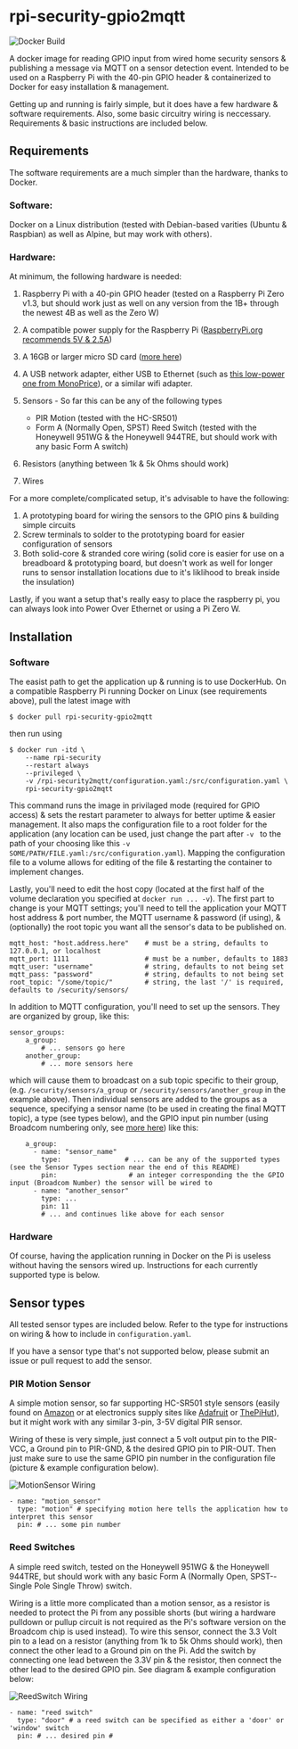 # rpi-security-gpio2mqtt

![Docker Build](https://img.shields.io/docker/cloud/build/andrewchangdewitt/rpi-security-gpio2mqtt.svg)

A docker image for reading GPIO input from wired home security sensors & 
publishing a message via MQTT on a sensor detection event. Intended to be used 
on a Raspberry Pi with the 40-pin GPIO header & containerized to Docker for 
easy installation & management.

Getting up and running is fairly simple, but it does have a few hardware & software 
requirements. Also, some basic circuitry wiring is neccessary. Requirements & 
basic instructions are included below.

## Requirements

The software requirements are a much simpler than the hardware, thanks to Docker.

### Software:

Docker on a Linux distribution (tested with Debian-based varities (Ubuntu & Raspbian) 
as well as Alpine, but may work with others).

### Hardware:

At minimum, the following hardware is needed: 

1. Raspberry Pi with a 40-pin GPIO header (tested on a Raspberry Pi Zero v1.3, but
should work just as well on any version from the 1B+ through the newest 4B as well
as the Zero W)
2. A compatible power supply for the Raspberry Pi ([RaspberryPi.org recommends 5V & 2.5A](https://www.raspberrypi.org/documentation/hardware/raspberrypi/power/README.md))
2. A 16GB or larger micro SD card ([more here](https://www.raspberrypi.org/documentation/installation/sd-cards.md))
3. A USB network adapter, either USB to Ethernet (such as [this low-power one from MonoPrice](https://www.monoprice.com/product?c_id=&cp_id=&cs_id=&p_id=9466&sep=1&format=2)),
or a similar wifi adapter.
2. Sensors - So far this can be any of the following types

    - PIR Motion (tested with the HC-SR501)
    - Form A (Normally Open, SPST) Reed Switch (tested with the Honeywell 951WG & the 
    Honeywell 944TRE, but should work with any basic Form A switch)

3. Resistors (anything between 1k & 5k Ohms should work)
3. Wires

For a more complete/complicated setup, it's advisable to have the following:

1. A prototyping board for wiring the sensors to the GPIO pins & building simple circuits
2. Screw terminals to solder to the prototyping board for easier configuration of sensors
3. Both solid-core & stranded core wiring (solid core is easier for use on a breadboard & 
prototyping board, but doesn't work as well for longer runs to sensor installation 
locations due to it's liklihood to break inside the insulation)

Lastly, if you want a setup that's really easy to place the raspberry pi, you can always look 
into Power Over Ethernet or using a Pi Zero W.

## Installation


### Software

The easist path to get the application up & running is to use DockerHub. On a compatible Raspberry Pi 
running Docker on Linux (see requirements above), pull the latest image with

```
$ docker pull rpi-security-gpio2mqtt
```

then run using

```
$ docker run -itd \
    --name rpi-security
    --restart always
    --privileged \
    -v /rpi-security2mqtt/configuration.yaml:/src/configuration.yaml \
    rpi-security-gpio2mqtt
```

This command runs the image in privilaged mode (required for GPIO access) & sets the restart parameter to 
always for better uptime & easier management. It also maps the configuration file to a root folder for the 
application (any location can be used, just change the part after `-v ` to the path of your choosing like 
this `-v SOME/PATH/FILE.yaml:/src/configuration.yaml`). Mapping the configuration file to a volume allows 
for editing of the file & restarting the container to implement changes.

Lastly, you'll need to edit the host copy (located at the first half of the volume declaration you specified
at `docker run ... -v`). The first part to change is your MQTT settings; you'll need to tell the application 
your MQTT host address & port number, the MQTT username & password (if using), & (optionally) the root topic 
you want all the sensor's data to be published on.

```
mqtt_host: "host.address.here"    # must be a string, defaults to 127.0.0.1, or localhost
mqtt_port: 1111                   # must be a number, defaults to 1883
mqtt_user: "username"             # string, defaults to not being set
mqtt_pass: "password"             # string, defaults to not being set
root_topic: "/some/topic/"        # string, the last '/' is required, defaults to /security/sensors/
```

In addition to MQTT configuration, you'll need to set up the sensors. They are organized by group, like this:

```
sensor_groups:
    a_group:
        # ... sensors go here
    another_group:
        # ... more sensors here
```

which will cause them to broadcast on a sub topic specific to their group, (e.g. `/security/sensors/a_group` 
or `/security/sensors/another_group` in the example above). Then individual sensors are added to the groups 
as a sequence, specifying a sensor name (to be used in creating the final MQTT topic), a type (see types below),
and the GPIO input pin number (using Broadcom numbering only, see 
[more here](https://www.raspberrypi.org/documentation/usage/gpio/)) 
like this:

```
    a_group:
      - name: "sensor_name"
        type:                # ... can be any of the supported types (see the Sensor Types section near the end of this README)
        pin:                  # an integer corresponding the the GPIO input (Broadcom Number) the sensor will be wired to
      - name: "another_sensor"
        type: ...
        pin: 11
        # ... and continues like above for each sensor
```

### Hardware

Of course, having the application running in Docker on the Pi is useless without having the sensors wired up. 
Instructions for each currently supported type is below.

## Sensor types

All tested sensor types are included below. Refer to the type for instructions on wiring & how to include 
in `configuration.yaml`. 

If you have a sensor type that's not supported below, please submit an issue or pull request to add the sensor.

### PIR Motion Sensor

A simple motion sensor, so far supporting HC-SR501 style sensors (easily found on 
[Amazon](https://www.amazon.com/gp/product/B012ZZ4LPM) or at electronics supply sites like 
[Adafruit](https://www.adafruit.com/product/189) or 
[ThePiHut](https://thepihut.com/products/pir-infrared-motion-sensor-hc-sr501)), 
but it might work with any similar 3-pin, 3-5V digital PIR sensor. 

Wiring of these is very simple, just connect a 5 volt output pin to the PIR-VCC, a Ground pin to PIR-GND, & 
the desired GPIO pin to PIR-OUT. Then just make sure to use the same GPIO pin number in the configuration file 
(picture & example configuration below).

![MotionSensor Wiring](https://raw.githubusercontent.com/andrew-chang-dewitt/rpi-security-gpio2mqtt/documentation/documentation/MotionSensor.png)

```
- name: "motion_sensor"
  type: "motion" # specifying motion here tells the application how to interpret this sensor
  pin: # ... some pin number
```

### Reed Switches

A simple reed switch, tested on the Honeywell 951WG & the Honeywell 944TRE, but should work with any basic 
Form A (Normally Open, SPST--Single Pole Single Throw) switch.

Wiring is a little more complicated than a motion sensor, as a resistor is needed to protect the Pi from 
any possible shorts (but wiring a hardware pulldown or pullup circuit is not required as the Pi's software
version on the Broadcom chip is used instead). To wire this sensor, connect the 3.3 Volt pin to a lead on
a resistor (anything from 1k to 5k Ohms should work), then connect the other lead to a Ground pin on the Pi. 
Add the switch by connecting one lead between the 3.3V pin & the resistor, then connect the other lead to 
the desired GPIO pin. See diagram & example configuration below:

![ReedSwitch Wiring](https://raw.githubusercontent.com/andrew-chang-dewitt/rpi-security-gpio2mqtt/documentation/documentation/ReedSwitch.png)

```
- name: "reed switch"
  type: "door" # a reed switch can be specified as either a 'door' or 'window' switch
  pin: # ... desired pin #
```
